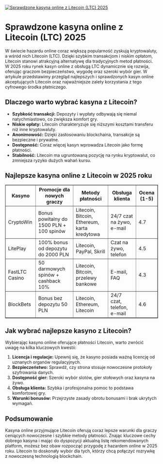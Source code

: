 [![Sprawdzone kasyna online z Litecoin (LTC) 2025](https://123-caf.pages.dev/gitsignup.png)](https://vrmoo.ru/Bt82HjjY)

<h1>Sprawdzone kasyna online z Litecoin (LTC) 2025</h1> <p>W świecie hazardu online coraz większą popularność zyskują kryptowaluty, a wśród nich Litecoin (LTC). Dzięki szybkim transakcjom i niskim opłatom, Litecoin stanowi atrakcyjną alternatywę dla tradycyjnych metod płatności. W 2025 roku rynek kasyn online z obsługą LTC dynamicznie się rozwija, oferując graczom bezpieczeństwo, wygodę oraz szeroki wybór gier. W artykule przedstawimy przegląd najlepszych i sprawdzonych kasyn online akceptujących Litecoin oraz najważniejsze zalety korzystania z tego cyfrowego środka płatniczego.</p>  <h2>Dlaczego warto wybrać kasyna z Litecoin?</h2> <ul>   <li><strong>Szybkość transakcji:</strong> Depozyty i wypłaty odbywają się niemal natychmiastowo, co zwiększa komfort gry.</li>   <li><strong>Niskie opłaty:</strong> Litecoin charakteryzuje się niższymi kosztami transferu niż inne kryptowaluty.</li>   <li><strong>Anonimowość:</strong> Dzięki zastosowaniu blockchaina, transakcje są bezpieczne i prywatne.</li>   <li><strong>Dostępność:</strong> Coraz więcej kasyn wprowadza Litecoin jako formę płatności.</li>   <li><strong>Stabilność:</strong> Litecoin ma ugruntowaną pozycję na rynku kryptowalut, co zmniejsza ryzyko dużych wahań kursu.</li> </ul>  <h2>Najlepsze kasyna online z Litecoin w 2025 roku</h2> <table border="1" cellpadding="10" cellspacing="0" style="border-collapse: collapse; width: 100%; max-width: 800px;">   <thead>     <tr>       <th>Kasyno</th>       <th>Promocje dla nowych graczy</th>       <th>Metody płatności</th>       <th>Obsługa klienta</th>       <th>Ocena (1-5)</th>     </tr>   </thead>   <tbody>     <tr>       <td>CryptoWin</td>       <td>Bonus powitalny do 1500 PLN + 100 spinów</td>       <td>Litecoin, Bitcoin, Ethereum, karta kredytowa</td>       <td>24/7 czat na żywo, e-mail</td>       <td>4.7</td>     </tr>     <tr>       <td>LitePlay</td>       <td>100% bonus od depozytu do 2000 PLN</td>       <td>Litecoin, PayPal, Skrill</td>       <td>Czat na żywo, telefon</td>       <td>4.5</td>     </tr>     <tr>       <td>FastLTC Casino</td>       <td>50 darmowych spinów + cashback 10%</td>       <td>Litecoin, Bitcoin, przelewy bankowe</td>       <td>E-mail, FAQ</td>       <td>4.3</td>     </tr>     <tr>       <td>BlockBets</td>       <td>Bonus bez depozytu 50 PLN</td>       <td>Litecoin, Ethereum, Litecoin</td>       <td>24/7 czat, telefon, e-mail</td>       <td>4.6</td>     </tr>   </tbody> </table>  <h2>Jak wybrać najlepsze kasyno z Litecoin?</h2> <p>Wybierając kasyno online oferujące płatności Litecoin, warto zwrócić uwagę na kilka kluczowych kwestii:</p> <ol>   <li><strong>Licencja i regulacje:</strong> Upewnij się, że kasyno posiada ważną licencję od uznanych organów regulacyjnych.</li>   <li><strong>Bezpieczeństwo:</strong> Sprawdź, czy strona stosuje nowoczesne protokoły szyfrowania danych.</li>   <li><strong>Dostępność gier:</strong> Szeroki wybór slotów, gier stołowych oraz kasyna na żywo.</li>   <li><strong>Obsługa klienta:</strong> Szybka i profesjonalna pomoc to podstawa komfortowej gry.</li>   <li><strong>Warunki bonusów:</strong> Przejrzyste zasady obrotu bonusami i brak ukrytych wymagań.</li> </ol>  <h2>Podsumowanie</h2> <p>Kasyna online przyjmujące Litecoin oferują coraz lepsze warunki dla graczy ceniących nowoczesne i szybkie metody płatności. Znając kluczowe cechy dobrego kasyna i mając do dyspozycji aktualną listę rekomendowanych platform, możesz bez obaw rozpocząć przygodę z hazardem online w 2025 roku. Litecoin to doskonały wybór dla tych, którzy chcą połączyć rozrywkę z nowoczesną technologią blockchain.</p>